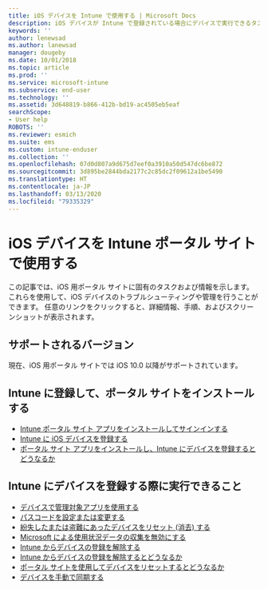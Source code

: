 ```yaml
---
title: iOS デバイスを Intune で使用する | Microsoft Docs
description: iOS デバイスが Intune で登録されている場合にデバイスで実行できるタスクへのリンクの一覧。
keywords: ''
author: lenewsad
ms.author: lanewsad
manager: dougeby
ms.date: 10/01/2018
ms.topic: article
ms.prod: ''
ms.service: microsoft-intune
ms.subservice: end-user
ms.technology: ''
ms.assetid: 3d648819-b866-412b-bd19-ac4505eb5eaf
searchScope:
- User help
ROBOTS: ''
ms.reviewer: esmich
ms.suite: ems
ms.custom: intune-enduser
ms.collection: ''
ms.openlocfilehash: 07d0d807a9d675d7eef0a3910a50d547dc6be872
ms.sourcegitcommit: 3d895be2844bda2177c2c85dc2f09612a1be5490
ms.translationtype: HT
ms.contentlocale: ja-JP
ms.lasthandoff: 03/13/2020
ms.locfileid: "79335329"
---
```

# <a name="using-your-ios-device-with-intune-company-portal"></a>iOS デバイスを Intune ポータル サイトで使用する
この記事では、iOS 用ポータル サイトに固有のタスクおよび情報を示します。 これらを使用して、iOS デバイスのトラブルシューティングや管理を行うことができます。 任意のリンクをクリックすると、詳細情報、手順、およびスクリーンショットが表示されます。

## <a name="supported-versions"></a>サポートされるバージョン

現在、iOS 用ポータル サイトでは iOS 10.0 以降がサポートされています。  


## <a name="enrolling-into-intune-and-installing-the-company-portal"></a>Intune に登録して、ポータル サイトをインストールする

- [Intune ポータル サイト アプリをインストールしてサインインする](install-and-sign-in-to-the-intune-company-portal-app-ios.md)
- [Intune に iOS デバイスを登録する](enroll-your-device-in-intune-ios.md)
- [ポータル サイト アプリをインストールし、Intune にデバイスを登録するとどうなるか](what-happens-if-you-install-the-Company-Portal-app-and-enroll-your-device-in-intune-ios.md)  

## <a name="things-you-can-do-when-your-device-is-enrolled-in-intune"></a>Intune にデバイスを登録する際に実行できること

- [デバイスで管理対象アプリを使用する](use-managed-apps-on-your-device-ios.md)
- [パスコードを設定または変更する](set-or-change-your-passcode-ios.md)
  <!--- [Reset (erase) your lost or stolen device](reset-erase-your-lost-or-stolen-device-ios.md) -->
- [紛失したまたは盗難にあったデバイスをリセット (消去) する](reset-erase-your-device-cpwebsite.md)
- [Microsoft による使用状況データの収集を無効にする](turn-off-microsoft-usage-data-collection-ios.md)
- [Intune からデバイスの登録を解除する](unenroll-your-device-from-intune-ios.md)
- [Intune からデバイスの登録を解除するとどうなるか](what-happens-if-you-unenroll-your-device-from-intune-ios.md)
- [ポータル サイトを使用してデバイスをリセットするとどうなるか](effects-of-device-reset-company-portal-ios.md)
- [デバイスを手動で同期する](sync-your-device-manually-ios.md)
